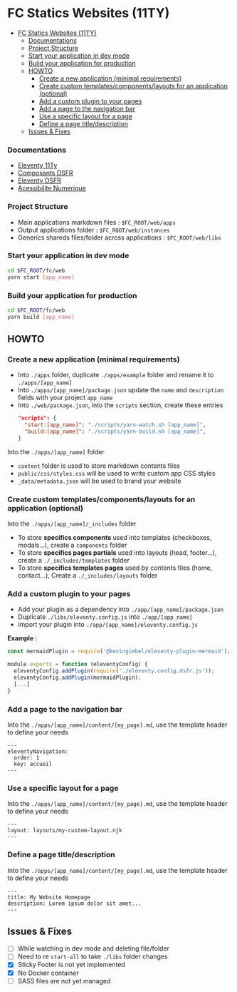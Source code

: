 # FC Statics Websites (11TY)

- [FC Statics Websites (11TY)](#fc-statics-websites-11ty)
  - [Documentations](#documentations)
  - [Project Structure](#project-structure)
  - [Start your application in dev mode](#start-your-application-in-dev-mode)
  - [Build your application for production](#build-your-application-for-production)
  - [HOWTO](#howto)
    - [Create a new application (minimal requirements)](#create-a-new-application-minimal-requirements)
    - [Create custom templates/components/layouts for an application (optional)](#create-custom-templatescomponentslayouts-for-an-application-optional)
    - [Add a custom plugin to your pages](#add-a-custom-plugin-to-your-pages)
    - [Add a page to the navigation bar](#add-a-page-to-the-navigation-bar)
    - [Use a specific layout for a page](#use-a-specific-layout-for-a-page)
    - [Define a page title/description](#define-a-page-titledescription)
  - [Issues \& Fixes](#issues--fixes)

### Documentations

- [Eleventy 11Ty](https://www.11ty.dev/docs/)
- [Composants DSFR](https://www.systeme-de-design.gouv.fr/elements-d-interface/composants/)
- [Eleventy DSFR](https://github.com/codegouvfr/eleventy-dsfr)
- [Acessibilite Numerique](https://github.com/DISIC/accessibilite.numerique.gouv.fr/blob/main/CONTRIBUTING.md)

### Project Structure

- Main applications markdown files : `$FC_ROOT/web/apps`
- Output applications folder : `$FC_ROOT/web/instances`
- Generics shareds files/folder across applications : `$FC_ROOT/web/libs`

### Start your application in dev mode

```bash
cd $FC_ROOT/fc/web
yarn start [app_name]
```

### Build your application for production

```bash
cd $FC_ROOT/fc/web
yarn build [app_name]
```

## HOWTO

### Create a new application (minimal requirements)

- Into `./apps` folder, duplicate `./apps/example` folder and rename it to `./apps/[app_name]`
- Into `./apps/[app_name]/package.json` update the `name` and `description` fields with your project `app_name`
- Into `./web/package.json`, into the `scripts` section, create these entries
  ```json
  "scripts": {
    "start:[app_name]": "./scripts/yarn-watch.sh [app_name]",
    "build:[app_name]": "./scripts/yarn-build.sh [app_name]",
  }
  ```

Into the `./apps/[app_name]` folder

- `content` folder is used to store markdown contents files
- `public/css/styles.css` will be used to write custom app CSS styles
- `_data/metadata.json` will be used to brand your website

### Create custom templates/components/layouts for an application (optional)

Into the `./apps/[app_name]/_includes` folder

- To store **specifics components** used into templates (checkboxes, modals...), create a `components` folder
- To store **specifics pages partials** used into layouts (head, footer...), create a `./_includes/templates` folder
- To store **specifics templates pages** used by contents files (home, contact...), Create a `./_includes/layouts` folder

### Add a custom plugin to your pages

- Add your plugin as a dependency into `./app/[app_name]/package.json`
- Duplicate `./libs/eleventy.config.js` into `./app/[app_name]`
- Import your plugin into `./app/[app_name]/eleventy.config.js`

**Example :**

```javascript
const mermaidPlugin = require('@kevingimbel/eleventy-plugin-mermaid');

module.exports = function (eleventyConfig) {
  eleventyConfig.addPlugin(require('./eleventy.config.dsfr.js'));
  eleventyConfig.addPlugin(mermaidPlugin);
  [...]
}
```

### Add a page to the navigation bar

Into the `./apps/[app_name]/content/[my_page].md`, use the template header to define your needs

```nunjucks
---
eleventyNavigation:
  order: 1
  key: accueil
---
```

### Use a specific layout for a page

Into the `./apps/[app_name]/content/[my_page].md`, use the template header to define your needs

```nunjucks
---
layout: layouts/my-custom-layout.njk
---
```

### Define a page title/description

Into the `./apps/[app_name]/content/[my_page].md`, use the template header to define your needs

```nunjucks
---
title: My Website Homepage
description: Lorem ipsum dolor sit amet...
---
```

## Issues & Fixes

- [ ] While watching in dev mode and deleting file/folder
- [ ] Need to re `start-all` to take `./libs` folder changes
- [x] Sticky Footer is not yet implemented
- [x] No Docker container
- [ ] SASS files are not yet managed
